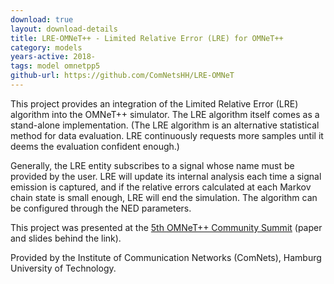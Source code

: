 ```yaml
---
download: true
layout: download-details
title: LRE-OMNeT++ - Limited Relative Error (LRE) for OMNeT++
category: models
years-active: 2018-
tags: model omnetpp5
github-url: https://github.com/ComNetsHH/LRE-OMNeT
---
```


This project provides an integration of the Limited Relative Error (LRE)
algorithm into the OMNeT++ simulator. The LRE algorithm itself comes as a
stand-alone implementation. (The LRE algorithm is an alternative statistical
method for data evaluation. LRE continuously requests more samples until it
deems the evaluation confident enough.)

Generally, the LRE entity subscribes to a signal whose name must be provided by
the user. LRE will update its internal analysis each time a signal emission is
captured, and if the relative errors calculated at each Markov chain state is
small enough, LRE will end the simulation. The algorithm can be configured
through the NED parameters.

This project was presented at the [5th OMNeT++ Community
Summit](https://summit.omnetpp.org/archive/2018/) (paper and slides behind the
link).

Provided by the Institute of Communication Networks (ComNets), Hamburg
University of Technology.
